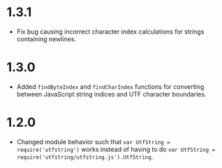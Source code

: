 # 1.3.1
- Fix bug causing incorrect character index calculations for strings containing newlines.

# 1.3.0
- Added `findByteIndex` and `findCharIndex` functions for converting between JavaScript string indices and UTF character boundaries.

# 1.2.0
- Changed module behavior such that `var UtfString = require('utfstring')` works instead of having to do `var UtfString = require('utfstring/utfstring.js').UtfString`.
